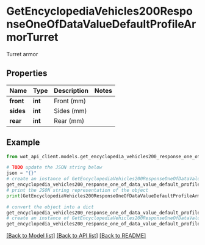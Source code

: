 # GetEncyclopediaVehicles200ResponseOneOfDataValueDefaultProfileArmorTurret

Turret armor

## Properties

Name | Type | Description | Notes
------------ | ------------- | ------------- | -------------
**front** | **int** | Front (mm) | 
**sides** | **int** | Sides (mm) | 
**rear** | **int** | Rear (mm) | 

## Example

```python
from wot_api_client.models.get_encyclopedia_vehicles200_response_one_of_data_value_default_profile_armor_turret import GetEncyclopediaVehicles200ResponseOneOfDataValueDefaultProfileArmorTurret

# TODO update the JSON string below
json = "{}"
# create an instance of GetEncyclopediaVehicles200ResponseOneOfDataValueDefaultProfileArmorTurret from a JSON string
get_encyclopedia_vehicles200_response_one_of_data_value_default_profile_armor_turret_instance = GetEncyclopediaVehicles200ResponseOneOfDataValueDefaultProfileArmorTurret.from_json(json)
# print the JSON string representation of the object
print(GetEncyclopediaVehicles200ResponseOneOfDataValueDefaultProfileArmorTurret.to_json())

# convert the object into a dict
get_encyclopedia_vehicles200_response_one_of_data_value_default_profile_armor_turret_dict = get_encyclopedia_vehicles200_response_one_of_data_value_default_profile_armor_turret_instance.to_dict()
# create an instance of GetEncyclopediaVehicles200ResponseOneOfDataValueDefaultProfileArmorTurret from a dict
get_encyclopedia_vehicles200_response_one_of_data_value_default_profile_armor_turret_from_dict = GetEncyclopediaVehicles200ResponseOneOfDataValueDefaultProfileArmorTurret.from_dict(get_encyclopedia_vehicles200_response_one_of_data_value_default_profile_armor_turret_dict)
```
[[Back to Model list]](../README.md#documentation-for-models) [[Back to API list]](../README.md#documentation-for-api-endpoints) [[Back to README]](../README.md)


